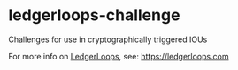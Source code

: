 # ledgerloops-challenge
Challenges for use in cryptographically triggered IOUs

For more info on [LedgerLoops](https://ledgerloops.com), see: https://ledgerloops.com

